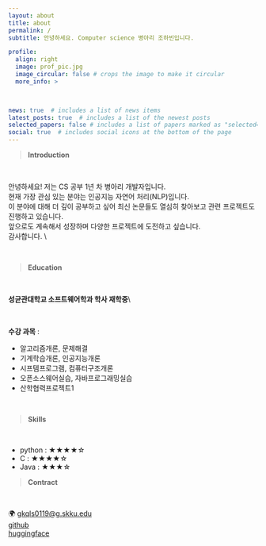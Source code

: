 ```yaml
---
layout: about
title: about
permalink: /
subtitle: 안녕하세요. Computer science 병아리 조하빈입니다.

profile:
  align: right
  image: prof_pic.jpg
  image_circular: false # crops the image to make it circular
  more_info: >
    


news: true  # includes a list of news items
latest_posts: true  # includes a list of the newest posts
selected_papers: false # includes a list of papers marked as "selected={true}"
social: true  # includes social icons at the bottom of the page
---
```

> __Introduction__
<br>

안녕하세요! 저는 CS 공부 1년 차 병아리 개발자입니다.\
현재 가장 관심 있는 분야는 인공지능 자연어 처리(NLP)입니다.\
이 분야에 대해 더 깊이 공부하고 싶어 최신 논문들도 열심히 찾아보고 관련 프로젝트도 진행하고 있습니다.\
앞으로도 계속해서 성장하며 다양한 프로젝트에 도전하고 싶습니다.\
감사합니다. \

<br>

> __Education__
<br>

__성균관대학교 소프트웨어학과 학사 재학중__\

<br>

__수강 과목__ :
- 알고리즘개론, 문제해결
- 기계학습개론, 인공지능개론
- 시프템프로그램, 컴퓨터구조개론
- 오픈소스웨어실습, 자바프로그래밍실습
- 산학협력프로젝트1

<br>

> __Skills__
<br> 

- python : ★★★★☆
- C : ★★★★☆
- Java : ★★★☆

> __Contract__
<br>

🌍 gkqls0119@g.skku.edu\
[github](https://github.com/chohabin) \
[huggingface](https://huggingface.co/bingha33) 